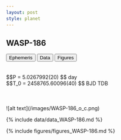 ```yaml
---
layout: post
style: planet
---
```

<script src="../js/planets.js"></script>

## WASP-186

<!-- Tab links -->
<div class="tab">
<button class="tablinks" onclick="openCity(event, 'Ephemeris')">Ephemeris</button>
<button class="tablinks" onclick="openCity(event, 'Data')">Data</button>
<button class="tablinks" onclick="openCity(event, 'Figures')">Figures</button>
</div>

<!-- Tab content -->
<div id="Ephemeris" class="tabcontent" markdown="1">
<br/><br/>
$$P = 5.0267992(20) $$ day <br/>
$$T_0 = 2458765.60096(40) $$ BJD TDB
<br/><br/>
<br/><br/>
![alt text](/images/WASP-186_o_c.png)
</div>


<div id="Data" class="tabcontent" markdown="1">

{% include data/data_WASP-186.md %}

</div>

<div id="Figures" class="tabcontent" markdown="1">
{% include figures/figures_WASP-186.md %}
</div>


<script src="../js/tabs.js"></script>


